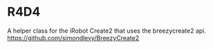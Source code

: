 # R4D4
A helper class for the iRobot Create2 that uses the breezycreate2 api.
https://github.com/simondlevy/BreezyCreate2
